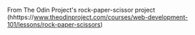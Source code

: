 From The Odin Project's rock-paper-scissor project (hhttps://www.theodinproject.com/courses/web-development-101/lessons/rock-paper-scissors)